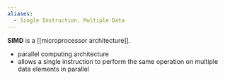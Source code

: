 ```yaml
---
aliases:
  - Single Instruction, Multiple Data
---
```

**SIMD** is a [[microprocessor architecture]].

- parallel computing architecture
- allows a single instruction to perform the same operation on multiple data elements in parallel